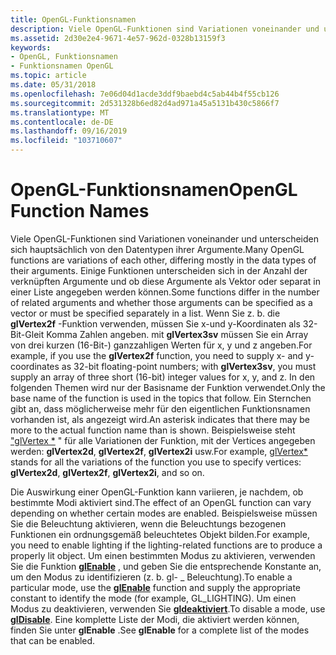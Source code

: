 ```yaml
---
title: OpenGL-Funktionsnamen
description: Viele OpenGL-Funktionen sind Variationen voneinander und unterscheiden sich hauptsächlich von den Datentypen ihrer Argumente.
ms.assetid: 2d30e2e4-9671-4e57-962d-0328b13159f3
keywords:
- OpenGL, Funktionsnamen
- Funktionsnamen OpenGL
ms.topic: article
ms.date: 05/31/2018
ms.openlocfilehash: 7e06d04d1acde3ddf9baebd4c5ab44b4f55cb126
ms.sourcegitcommit: 2d531328b6ed82d4ad971a45a5131b430c5866f7
ms.translationtype: MT
ms.contentlocale: de-DE
ms.lasthandoff: 09/16/2019
ms.locfileid: "103710607"
---
```

# <a name="opengl-function-names"></a><span data-ttu-id="3c909-105">OpenGL-Funktionsnamen</span><span class="sxs-lookup"><span data-stu-id="3c909-105">OpenGL Function Names</span></span>

<span data-ttu-id="3c909-106">Viele OpenGL-Funktionen sind Variationen voneinander und unterscheiden sich hauptsächlich von den Datentypen ihrer Argumente.</span><span class="sxs-lookup"><span data-stu-id="3c909-106">Many OpenGL functions are variations of each other, differing mostly in the data types of their arguments.</span></span> <span data-ttu-id="3c909-107">Einige Funktionen unterscheiden sich in der Anzahl der verknüpften Argumente und ob diese Argumente als Vektor oder separat in einer Liste angegeben werden können.</span><span class="sxs-lookup"><span data-stu-id="3c909-107">Some functions differ in the number of related arguments and whether those arguments can be specified as a vector or must be specified separately in a list.</span></span> <span data-ttu-id="3c909-108">Wenn Sie z. b. die **glVertex2f** -Funktion verwenden, müssen Sie x-und y-Koordinaten als 32-Bit-Gleit Komma Zahlen angeben. mit **glVertex3sv** müssen Sie ein Array von drei kurzen (16-Bit-) ganzzahligen Werten für x, y und z angeben.</span><span class="sxs-lookup"><span data-stu-id="3c909-108">For example, if you use the **glVertex2f** function, you need to supply x- and y-coordinates as 32-bit floating-point numbers; with **glVertex3sv**, you must supply an array of three short (16-bit) integer values for x, y, and z.</span></span> <span data-ttu-id="3c909-109">In den folgenden Themen wird nur der Basisname der Funktion verwendet.</span><span class="sxs-lookup"><span data-stu-id="3c909-109">Only the base name of the function is used in the topics that follow.</span></span> <span data-ttu-id="3c909-110">Ein Sternchen gibt an, dass möglicherweise mehr für den eigentlichen Funktionsnamen vorhanden ist, als angezeigt wird.</span><span class="sxs-lookup"><span data-stu-id="3c909-110">An asterisk indicates that there may be more to the actual function name than is shown.</span></span> <span data-ttu-id="3c909-111">Beispielsweise steht ["glVertex \*](glvertex-functions.md) " für alle Variationen der Funktion, mit der Vertices angegeben werden: **glVertex2d**, **glVertex2f**, **glVertex2i** usw.</span><span class="sxs-lookup"><span data-stu-id="3c909-111">For example, [glVertex\*](glvertex-functions.md) stands for all the variations of the function you use to specify vertices: **glVertex2d**, **glVertex2f**, **glVertex2i**, and so on.</span></span>

<span data-ttu-id="3c909-112">Die Auswirkung einer OpenGL-Funktion kann variieren, je nachdem, ob bestimmte Modi aktiviert sind.</span><span class="sxs-lookup"><span data-stu-id="3c909-112">The effect of an OpenGL function can vary depending on whether certain modes are enabled.</span></span> <span data-ttu-id="3c909-113">Beispielsweise müssen Sie die Beleuchtung aktivieren, wenn die Beleuchtungs bezogenen Funktionen ein ordnungsgemäß beleuchtetes Objekt bilden.</span><span class="sxs-lookup"><span data-stu-id="3c909-113">For example, you need to enable lighting if the lighting-related functions are to produce a properly lit object.</span></span> <span data-ttu-id="3c909-114">Um einen bestimmten Modus zu aktivieren, verwenden Sie die Funktion [**glEnable**](glenable.md) , und geben Sie die entsprechende Konstante an, um den Modus zu identifizieren (z. b. gl- \_ Beleuchtung).</span><span class="sxs-lookup"><span data-stu-id="3c909-114">To enable a particular mode, use the [**glEnable**](glenable.md) function and supply the appropriate constant to identify the mode (for example, GL\_LIGHTING).</span></span> <span data-ttu-id="3c909-115">Um einen Modus zu deaktivieren, verwenden Sie [**gldeaktiviert**](gldisable.md).</span><span class="sxs-lookup"><span data-stu-id="3c909-115">To disable a mode, use [**glDisable**](gldisable.md).</span></span> <span data-ttu-id="3c909-116">Eine komplette Liste der Modi, die aktiviert werden können, finden Sie unter **glEnable** .</span><span class="sxs-lookup"><span data-stu-id="3c909-116">See **glEnable** for a complete list of the modes that can be enabled.</span></span>

 

 




